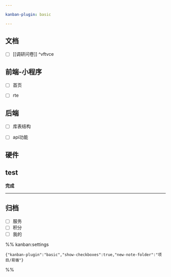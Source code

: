 ```yaml
---

kanban-plugin: basic

---
```


## 文档

- [ ] [[调研问卷]] ^vftvce


## 前端-小程序

- [ ] 首页
- [ ] rte


## 后端

- [ ] 库表结构
- [ ] api功能


## 硬件



## test

**完成**


***

## 归档

- [ ] 服务
- [ ] 积分
- [ ] 我的

%% kanban:settings
```
{"kanban-plugin":"basic","show-checkboxes":true,"new-note-folder":"项目/易循"}
```
%%